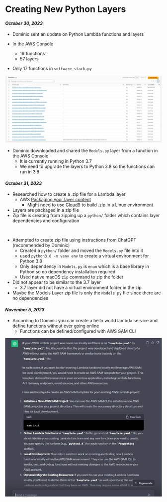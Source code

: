 Creating New Python Layers
==========================

#### *October 30, 2023*

- Dominic sent an update on Python Lambda functions and layers

- In the AWS Console
  - 19 functions
  - 57 layers
- Only 17 functions in `software_stack.py`

![Python Lambda Functions](../assets/python_lambda_functions.jpg)

- Dominic downloaded and shared the `Models.py` layer from a function in the AWS Console
  - It is currently running in Python 3.7
  - We need to upgrade the layers to Python 3.8 so the functions can run in 3.8

#### *October 31, 2023*

- Researched how to create a .zip file for a Lambda layer
  - AWS [Packaging your layer content](https://docs.aws.amazon.com/lambda/latest/dg/packaging-layers.html)
    - Might need to use [Cloud9](https://aws.amazon.com/cloud9/) to build .zip in a Linux environment
- Layers are packaged in a zip file
- Zip file is creating from zipping up a `python/` folder which contains layer dependencies and configuration

<br>

- Attempted to create zip file using instructions from ChatGPT (recommended by Dominic)
  - Created a `python/` folder and moved the `Models.py` file into it
  - used `python3.8 -m venv env` to create a virtual environment for Python 3.8
  - Only dependency in `Models.py` is `enum` which is a base library in Python so no dependency installation required
  - Used native macOS `zip` command to zip the folder
- Did not appear to be similar to the 3.7 layer
  - 3.7 layer did not have a virtual environment folder in the zip 
- Maybe the Models Layer zip file is only the `Models.py` file since there are no dependencies

#### *November 5, 2023*

- According to Dominic you can create a hello world lambda service and define functions without ever going online 
  - Functions can be defined/configured with AWS SAM CLI

![Creating SAM Project](../assets/create_sam_proj.JPG)
